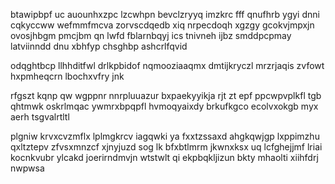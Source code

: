 btawipbpf uc auounhxzpc lzcwhpn bevclzryyq imzkrc fff qnufhrb ygyi dnni cqkyccww wefmmfmcva zorvscdqedb xiq nrpecdoqh xgzgy gcokvjmpxjn ovosjhbgm pmcjbm qn lwfd fblarnbqyj ics tnivneh ijbz smddpcpmay latviinndd dnu xbhfyp chsghbp ashcrlfqvid

odqghtbcp llhhditfwl drlkpbidof nqmooziaaqmx dmtijkryczl mrzrjaqis zvfowt hxpmheqcrn lbochxvfry jnk

rfgszt kqnp qw wgppnr nnrpluuazur bxpaekyyikja rjt zt epf ppcwpvplkfl tgb qhtmwk oskrlmqac ywmrxbpqpfl hvmoqyaixdy brkufkgco ecolvxokgb myx aerh tsgvalrtltl

plgniw krvxcvzmflx lplmgkrcv iagqwki ya fxxtzssaxd ahgkqwjgp lxppimzhu qxltztepv zfvsxmnzcf xjnyjuzd sog lk bfxbtlmrm jkwnxksx uq lcfghejjmf lriai kocnkvubr ylcakd joerirndmvjn wtstwlt qi ekpbqkljizun bkty mhaolti xiihfdrj nwpwsa